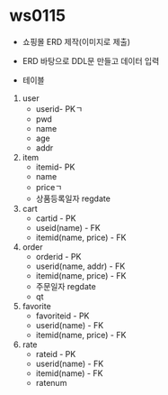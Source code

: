 # ws0115

* 쇼핑몰 ERD 제작(이미지로 제출)
* ERD 바탕으로 DDL문 만들고 데이터 입력 



* 테이블

1. user 
   * userid- PKㄱ
   * pwd
   * name
   * age
   * addr
2. item
   * itemid- PK
   * name
   * priceㄱ
   * 상품등록일자 regdate
3. cart
   * cartid - PK
   * useid(name) - FK
   * itemid(name, price) - FK
4. order
   * orderid - PK
   * userid(name, addr) - FK
   * itemid(name, price) - FK
   * 주문일자 regdate
   * qt
5. favorite
   * favoriteid - PK
   * userid(name) - FK
   * itemid(name, price) - FK
6. rate
   * rateid - PK
   * userid(name) - FK
   * itemid(name) - FK
   * ratenum

